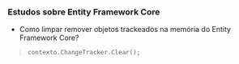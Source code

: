 ### Estudos sobre Entity Framework Core

- <p> Como limpar remover objetos trackeados na memória do Entity Framework Core?</p>
> `contexto.ChangeTracker.Clear();`
